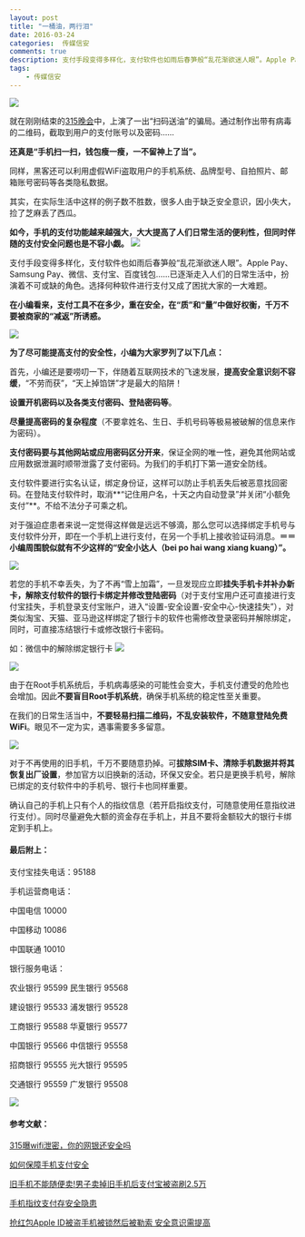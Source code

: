 ```yaml
---  
layout: post  
title: "一桶油，两行泪"
date: 2016-03-24
categories:  传媒信安     
comments: true
description: 支付手段变得多样化，支付软件也如雨后春笋般“乱花渐欲迷人眼”。Apple Pay、Samsung Pay、微信、支付宝、百度钱包……已逐渐走入人们的日常生活中，扮演着不可或缺的角色。
tags:
    - 传媒信安
---  
```

![](http://127.0.0.1:4000//resources/images/F1.png) 

就在刚刚结束的[315晚会](http://v.qq.com/boke/page/l/0/q/l01897nhzdq.html)中，上演了一出“扫码送油”的骗局。通过制作出带有病毒的二维码，截取到用户的支付账号以及密码……

**还真是“手机扫一扫，钱包瘦一瘦，一不留神上了当”。**

同样，黑客还可以利用虚假WiFi盗取用户的手机系统、品牌型号、自拍照片、邮箱账号密码等各类隐私数据。

其实，在实际生活中这样的例子数不胜数，很多人由于缺乏安全意识，因小失大，捡了芝麻丢了西瓜。

**如今，手机的支付功能越来越强大，大大提高了人们日常生活的便利性，但同时伴随的支付安全问题也是不容小觑。**
![](http://127.0.0.1:4000//resources/images/F2.jpg) 

支付手段变得多样化，支付软件也如雨后春笋般“乱花渐欲迷人眼”。Apple Pay、Samsung Pay、微信、支付宝、百度钱包……已逐渐走入人们的日常生活中，扮演着不可或缺的角色。选择何种软件进行支付又成了困扰大家的一大难题。

**在小编看来，支付工具不在多少，重在安全，在“质”和“量”中做好权衡，千万不要被商家的“减返”所诱惑。**

![](http://127.0.0.1:4000//resources/images/F3.gif) 

**为了尽可能提高支付的安全性，小编为大家罗列了以下几点：**

首先，小编还是要唠叨一下，伴随着互联网技术的飞速发展，**提高安全意识刻不容缓**，“不劳而获”，“天上掉馅饼”才是最大的陷阱！


**设置开机密码以及各类支付密码、登陆密码等**。

**尽量提高密码的复杂程度**（不要拿姓名、生日、手机号码等极易被破解的信息来作为密码）。

**支付密码要与其他网站或应用密码区分开来**，保证全网的唯一性，避免其他网站或应用数据泄漏时顺带泄露了支付密码。为我们的手机打下第一道安全防线。



支付软件要进行实名认证，绑定身份证，这样可以防止手机丢失后被恶意找回密码。在登陆支付软件时，取消**“记住用户名，十天之内自动登录”并关闭“小额免支付”**。不给不法分子可乘之机。

对于强迫症患者来说一定觉得这样做是远远不够滴，那么您可以选择绑定手机号与支付软件分开，即在一个手机上进行支付，在另一个手机上接收验证码消息。**＝＝小编周围貌似就有不少这样的“安全小达人（bei po hai wang xiang kuang）”。**

![](http://127.0.0.1:4000//resources/images/F4.gif) 

若您的手机不幸丢失，为了不再“雪上加霜”，一旦发现应立即**挂失手机卡并补办新卡，解除支付软件的银行卡绑定并修改登陆密码**（对于支付宝用户还可直接进行支付宝挂失，手机登录支付宝账户，进入“设置-安全设置-安全中心-快速挂失”），对类似淘宝、天猫、亚马逊这样绑定了银行卡的软件也需修改登录密码并解除绑定，同时，可直接冻结银行卡或修改银行卡密码。

   

 如：微信中的解除绑定银行卡
![](http://127.0.0.1:4000//resources/images/F5.png) 

![](http://127.0.0.1:4000//resources/images/F6.png) 


由于在Root手机系统后，手机病毒感染的可能性会变大，手机支付遭受的危险也会增加。因此**不要盲目Root手机系统**，确保手机系统的稳定性至关重要。

在我们的日常生活当中，**不要轻易扫描二维码，不乱安装软件，不随意登陆免费WiFi**。眼见不一定为实，遇事需要多多留意。

![](http://127.0.0.1:4000//resources/images/F7.png) 

对于不再使用的旧手机，千万不要随意扔掉。可**拔除SIM卡、清除手机数据并将其恢复出厂设置**，参加官方以旧换新的活动，环保又安全。若只是更换手机号，解除已绑定的支付软件中的手机号、银行卡也同样重要。



确认自己的手机上只有个人的指纹信息（若开启指纹支付，可随意使用任意指纹进行支付）。同时尽量避免大额的资金存在手机上，并且不要将金额较大的银行卡绑定到手机上。

#### 最后附上：

支付宝挂失电话：95188

手机运营商电话：

中国电信 10000

中国移动 10086

中国联通 10010

银行服务电话：

农业银行 95599      民生银行 95568

建设银行 95533     浦发银行 95528

工商银行 95588      华夏银行 95577 

中国银行 95566      中信银行 95558

招商银行 95555      光大银行 95595

交通银行 95559      广发银行 95508

![](http://127.0.0.1:4000//resources/images/F8.jpg) 

#### 参考文献：
[315曝wifi泄密，你的网银还安全吗](http://digital.ynet.com/158592/053508326679b.shtml)

[如何保障手机支付安全](http://jingyan.baidu.com/article/22a299b511e4d99e18376a4b.html)

[旧手机不能随便卖!男子卖掉旧手机后支付宝被盗刷2.5万](http://mt.sohu.com/20160323/n441625746.shtml)

[手机指纹支付存安全隐患](http://tech.gmw.cn/newspaper/2016-03/18/content_111372994.htm)

[抢红包Apple ID被盗手机被锁然后被勒索 安全意识需提高](http://www.mpaypass.com.cn/news/201603/18093818.html)